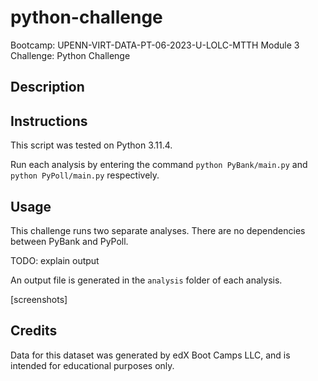# python-challenge
Bootcamp: UPENN-VIRT-DATA-PT-06-2023-U-LOLC-MTTH Module 3 Challenge: Python Challenge

## Description

## Instructions
This script was tested on Python 3.11.4.

Run each analysis by entering the command `python PyBank/main.py` and `python PyPoll/main.py` respectively.

## Usage
This challenge runs two separate analyses.
There are no dependencies between PyBank and PyPoll.

TODO: explain output

An output file is generated in the `analysis` folder of each analysis.

[screenshots]

## Credits
Data for this dataset was generated by edX Boot Camps LLC, and is intended for educational purposes only.

